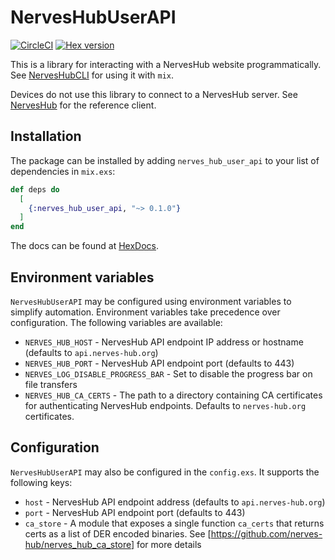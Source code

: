 # NervesHubUserAPI

[![CircleCI](https://circleci.com/gh/nerves-hub/nerves_hub_user_api.svg?style=svg)](https://circleci.com/gh/nerves-hub/nerves_hub_user_api)
[![Hex version](https://img.shields.io/hexpm/v/nerves_hub_user_api.svg "Hex version")](https://hex.pm/packages/nerves_hub_user_api)

This is a library for interacting with a NervesHub website programmatically.
See [NervesHubCLI](https://github.com/nerves-hub/nerves_hub_cli) for using it
with `mix`.

Devices do not use this library to connect to a NervesHub server. See
[NervesHub](https://github.com/nerves-hub/nerves_hub) for the reference client.

## Installation

The package can be installed
by adding `nerves_hub_user_api` to your list of dependencies in `mix.exs`:

```elixir
def deps do
  [
    {:nerves_hub_user_api, "~> 0.1.0"}
  ]
end
```

The docs can be found at [HexDocs](https://hexdocs.pm/nerves_hub_user_api).

## Environment variables

`NervesHubUserAPI` may be configured using environment variables to simplify
automation. Environment variables take precedence over configuration. The
following variables are available:

* `NERVES_HUB_HOST` - NervesHub API endpoint IP address or hostname (defaults to
  `api.nerves-hub.org`)
* `NERVES_HUB_PORT` - NervesHub API endpoint port (defaults to 443)
* `NERVES_LOG_DISABLE_PROGRESS_BAR` - Set to disable the progress bar on file
  transfers
* `NERVES_HUB_CA_CERTS` - The path to a directory containing CA certificates for
  authenticating NervesHub endpoints. Defaults to `nerves-hub.org` certificates.

## Configuration

`NervesHubUserAPI` may also be configured in the `config.exs`. It supports the
following keys:

* `host` - NervesHub API endpoint address (defaults to `api.nerves-hub.org`)
* `port` - NervesHub API endpoint port (defaults to 443)
* `ca_store` - A module that exposes a single function `ca_certs` that returns
               certs as a list of DER encoded binaries. See [https://github.com/nerves-hub/nerves_hub_ca_store] for more details
